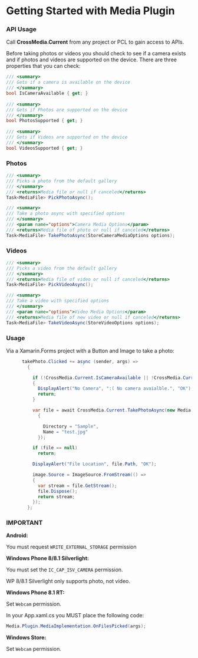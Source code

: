 # Getting Started with Media Plugin



### API Usage

Call **CrossMedia.Current** from any project or PCL to gain access to APIs.

Before taking photos or videos you should check to see if a camera exists and if photos and videos are supported on the device. There are three properties that you can check:

```csharp
/// <summary>
/// Gets if a camera is available on the device
/// </summary>
bool IsCameraAvailable { get; }
    
/// <summary>
/// Gets if Photos are supported on the device
/// </summary>
bool PhotosSupported { get; }
    
/// <summary>
/// Gets if Videos are supported on the device
/// </summary>
bool VideosSupported { get; }
```

### Photos
```csharp
/// <summary>
/// Picks a photo from the default gallery
/// </summary>
/// <returns>Media file or null if canceled</returns>
Task<MediaFile> PickPhotoAsync();

/// <summary>
/// Take a photo async with specified options
/// </summary>
/// <param name="options">Camera Media Options</param>
/// <returns>Media file of photo or null if canceled</returns>
Task<MediaFile> TakePhotoAsync(StoreCameraMediaOptions options);
```

### Videos
```csharp
/// <summary>
/// Picks a video from the default gallery
/// </summary>
/// <returns>Media file of video or null if canceled</returns>
Task<MediaFile> PickVideoAsync();

/// <summary>
/// Take a video with specified options
/// </summary>
/// <param name="options">Video Media Options</param>
/// <returns>Media file of new video or null if canceled</returns>
Task<MediaFile> TakeVideoAsync(StoreVideoOptions options);
```

### Usage
Via a Xamarin.Forms project with a Button and Image to take a photo:

```csharp
      takePhoto.Clicked += async (sender, args) =>
        {

          if (!CrossMedia.Current.IsCameraAvailable || !CrossMedia.Current.PhotosSupported)
          {
            DisplayAlert("No Camera", ":( No camera avaialble.", "OK");
            return;
          }

          var file = await CrossMedia.Current.TakePhotoAsync(new Media.Plugin.Abstractions.StoreCameraMediaOptions
            {

              Directory = "Sample",
              Name = "test.jpg"
            });

          if (file == null)
            return;

          DisplayAlert("File Location", file.Path, "OK");

          image.Source = ImageSource.FromStream(() =>
          {
            var stream = file.GetStream();
            file.Dispose();
            return stream;
          }); 
        };
```


### **IMPORTANT**
**Android:**

You must request `WRITE_EXTERNAL_STORAGE` permission

**Windows Phone 8/8.1 Silverlight:**

You must set the `IC_CAP_ISV_CAMERA` permission.

WP 8/8.1 Silverlight only supports photo, not video.

**Windows Phone 8.1 RT:**

Set `Webcam` permission.

In your App.xaml.cs you MUST place the following code:

```csharp
Media.Plugin.MediaImplementation.OnFilesPicked(args);
```

**Windows Store:**

Set `Webcam` permission.

